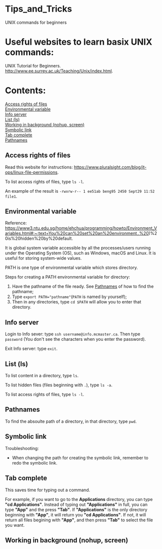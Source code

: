 # Tips_and_Tricks
UNIX commands for beginners
# Useful websites to learn basix UNIX commands:
UNIX Tutorial for Beginners. http://www.ee.surrey.ac.uk/Teaching/Unix/index.html. 
# Contents:
[Access rights of files](#access-rights-of-files) <br>
[Environmental variable](#environmental-variable) <br>
[Info server](#info-server) <br>
[List (ls)](#list-ls) <br>
[Working in background (nohup, screen)](#working-in-background-nohup-screen) <br>
[Symbolic link](#symbolic-link) <br>
[Tab complete](#tab-complete) <br>
[Pathnames](#pathnames)  <br>

## Access rights of files
Read this website for instructions: https://www.pluralsight.com/blog/it-ops/linux-file-permissions.

To list access rights of files, type ``ls -l``. 

An example of the result is ``-rwxrw-r-- 1 ee51ab beng95 2450 Sept29 11:52 file1``. 

## Environmental variable
Reference: https://www3.ntu.edu.sg/home/ehchua/programming/howto/Environment_Variables.html#:~:text=You%20can%20set%20an%20environment,.%20)%20is%20hidden%20by%20default.

It is global system variable accessible by all the processes/users running under the Operating System (OS), such as Windows, macOS and Linux. It is useful for storing system-wide values.

PATH is one type of environmental variable which stores directory.

Steps for creating a PATH environmental variable for directory: <br>
1. Have the pathname of the file ready. See [Pathnames](#pathnames) of how to find the pathname; <br>
2. Type ``export PATH="pathname"``(``PATH`` is named by yourself); <br> 
3. Then in any directories, type ``cd $PATH`` will allow you to enter that directory.

## Info server
Login to Info sever: type ``ssh username@info.mcmaster.ca``. Then type ``password`` (You don't see the characters when you enter the password). 

Exit Info server: type ``exit``.

## List (ls)
To list content in a directory, type ``ls``.

To list hidden files (files beginning with ``.``), type ``ls -a``. 

To list access rights of files, type ``ls -l``. 

## Pathnames
To find the absoulte path of a directory, in that directory, type ``pwd``.

## Symbolic link

Troubleshooting: 

- When changing the path for creating the symbolic link, remember to redo the symbolic link. 

## Tab complete
This saves time for typing out a command. 

For example, if you want to go to the **Applications** directory, you can type **"cd Applications"**. Instead of typing out **"Applications"** in full, you can type **"App"** and the press **"Tab"**. If **"Applications"** is the only directory beginning with **"App"**, it will return you **"cd Applications"**. If not, it will return all files begining with **"App"**, and then press **"Tab"** to select the file you want. 

## Working in background (nohup, screen)
